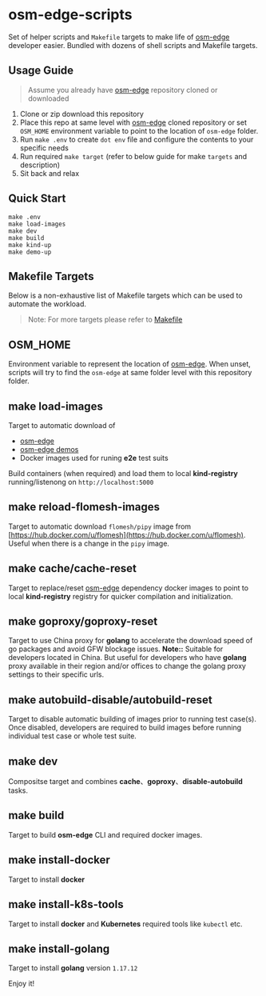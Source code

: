 # osm-edge-scripts

Set of helper scripts and `Makefile` targets to make life of [osm-edge](https://github.com/flomesh-io/osm-edge) developer easier. Bundled with dozens of shell scripts and Makefile targets.

## Usage Guide

> Assume you already have [osm-edge](https://github.com/flomesh-io/osm-edge) repository cloned or downloaded

1. Clone or zip download this repository
2. Place this repo at same level with [osm-edge](https://github.com/flomesh-io/osm-edge) cloned repository or set `OSM_HOME` environment variable to point to the location of `osm-edge` folder.
3. Run `make .env` to create `dot env` file and configure the contents to your specific needs
4. Run required `make target` (refer to below guide for make `targets` and description)
5. Sit back and relax 

## Quick Start

```
make .env
make load-images
make dev
make build
make kind-up
make demo-up
```

## Makefile Targets

Below is a non-exhaustive list of Makefile targets which can be used to automate the workload. 

> Note: For more targets please refer to [Makefile](Makefile)

## OSM_HOME

Environment variable to represent the location of [osm-edge](https://github.com/flomesh-io/osm-edge). When unset, scripts will try to find the `osm-edge` at same folder level with this repository folder.

## make load-images

Target to automatic download of
* [osm-edge](https://github.com/flomesh-io/osm-edge)
* [osm-edge demos](https://github.com/flomesh-io/osm-edge-demo)
* Docker images used for runing **e2e** test suits

Build containers (when required) and load them to local **kind-registry** running/listenong on `http://localhost:5000`

## make reload-flomesh-images

Target to automatic download `flomesh/pipy` image from [https://hub.docker.com/u/flomesh](https://hub.docker.com/u/flomesh). Useful when there is a change in the `pipy` image.

## make cache/cache-reset

Target to replace/reset [osm-edge](https://github.com/flomesh-io/osm-edge)  dependency docker images to point to local **kind-registry** registry for quicker compilation and initialization.

## make goproxy/goproxy-reset

Target to use China proxy for **golang** to accelerate the download speed of go packages and avoid GFW blockage issues.
**Note::** Suitable for developers located in China. But useful for developers who have **golang** proxy available in their region and/or offices to change the golang proxy settings to their specific urls.

## make autobuild-disable/autobuild-reset

Target to disable automatic building of images prior to running test case(s). Once disabled, developers are required to build images before running individual test case or whole test suite.

## make dev

Compositse target and combines **cache**、**goproxy**、**disable-autobuild** tasks.

## make build

Target to build **osm-edge** CLI and required docker images.

## make install-docker

Target to install **docker** 

## make install-k8s-tools

Target to install **docker** and **Kubernetes** required tools like `kubectl` etc.

## make install-golang

Target to install **golang** version `1.17.12`

Enjoy it!